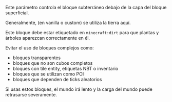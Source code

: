 Este parámetro controla el bloque subterráneo debajo de la capa del bloque superficial.

Generalmente, (en vanilla o custom) se utiliza la tierra aquí.

Este bloque debe estar etiquetado en `minecraft:dirt` para que plantas y árboles aparezcan correctamente en él.

Evitar el uso de bloques complejos como:

* bloques transparentes
* bloques que no son cubos completos
* bloques con tile entity, etiquetas NBT o inventario
* bloques que se utilizan como POI
* bloques que dependen de ticks aleatorios

Si usas estos bloques, el mundo irá lento y la carga del mundo puede retrasarse severamente.